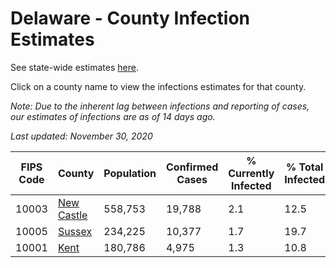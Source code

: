 # Delaware - County Infection Estimates

See state-wide estimates [here](/infections/us-de).

Click on a county name to view the infections estimates for that county.

*Note: Due to the inherent lag between infections and reporting of cases, our estimates of infections are as of 14 days ago.*

*Last updated: November 30, 2020*

|   FIPS Code |                   County |   Population |   Confirmed Cases |   % Currently Infected |   % Total Infected |
|-------------|--------------------------|--------------|-------------------|------------------------|--------------------|
|       10003 | [New Castle](new-castle) |      558,753 |            19,788 |                    2.1 |               12.5 |
|       10005 |         [Sussex](sussex) |      234,225 |            10,377 |                    1.7 |               19.7 |
|       10001 |             [Kent](kent) |      180,786 |             4,975 |                    1.3 |               10.8 |